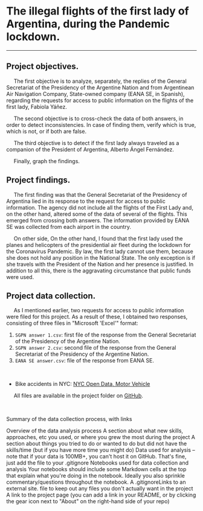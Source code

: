 # **The illegal flights of the first lady of Argentina, during the Pandemic lockdown.**
---	
  
## **Project objectives.**
&nbsp;&nbsp;&nbsp;&nbsp;&nbsp;The first objective is to analyze, separately, the replies of the General Secretariat of the Presidency of the Argentine Nation and from Argentinean Air Navigation Company, State-owned company (EANA SE, in Spanish), regarding the requests for access to public information on the flights of the first lady, Fabiola Yáñez.
  
&nbsp;&nbsp;&nbsp;&nbsp;&nbsp;The second objective is to cross-check the data of both answers, in order to detect inconsistencies. In case of finding them, verify which is true, which is not, or if both are false.
  
&nbsp;&nbsp;&nbsp;&nbsp;&nbsp;The third objective is to detect if the first lady always traveled as a companion of the President of Argentina, Alberto Ángel Fernández. 

&nbsp;&nbsp;&nbsp;&nbsp;&nbsp;Finally, graph the findings.

## **Project findings.**
&nbsp;&nbsp;&nbsp;&nbsp;&nbsp;The first finding was that the General Secretariat of the Presidency of Argentina lied in its response to the request for access to public information. The agency did not include all the flights of the First Lady and, on the other hand, altered some of the data of several of the flights. This emerged from crossing both answers. The information provided by EANA SE was collected from each airport in the country.

&nbsp;&nbsp;&nbsp;&nbsp;&nbsp;On other side, On the other hand, I found that the first lady used the planes and helicopters of the presidential air fleet during the lockdown for the Coronavirus Pandemic. By law, the first lady cannot use them, because she does not hold any position in the National State. The only exception is if she travels with the President of the Nation and her presence is justified. In addition to all this, there is the aggravating circumstance that public funds were used.

## **Project data collection.**
&nbsp;&nbsp;&nbsp;&nbsp;&nbsp;As I mentioned earlier, two requests for access to public information were filed for this project. As a result of these, I obtained two responses, consisting of three files in "Microsoft 'Excel'" format:
1. `SGPN answer 1.csv`: first file of the response from the General Secretariat of the Presidency of the Argentine Nation.
2. `SGPN answer 2.csv`: second file of the response from the General Secretariat of the Presidency of the Argentine Nation.
3. `EANA SE answer.csv`: file of the response from EANA SE.

&nbsp;&nbsp;&nbsp;&nbsp;&nbsp;


- Bike accidents in NYC: [NYC Open Data, Motor Vehicle](https://github.com/federicodt/project1/)

&nbsp;&nbsp;&nbsp;&nbsp;&nbsp;All files are available in the project folder on [GitHub](https://github.com/federicodt/project1/).


&nbsp;&nbsp;&nbsp;&nbsp;&nbsp;
&nbsp;&nbsp;&nbsp;&nbsp;&nbsp;
&nbsp;&nbsp;&nbsp;&nbsp;&nbsp;
&nbsp;&nbsp;&nbsp;&nbsp;&nbsp;
&nbsp;&nbsp;&nbsp;&nbsp;&nbsp;
&nbsp;&nbsp;&nbsp;&nbsp;&nbsp;

Summary of the data collection process, with links

Overview of the data analysis process
A section about what new skills, approaches, etc you used, or where you grew the most during the project
A section about things you tried to do or wanted to do but did not have the skills/time (but if you have more time you might do)
Data used for analysis – note that if your data is 100MB+, you can't host it on GitHub. That's fine, just add the file to your .gitignore
Notebooks used for data collection and analysis
Your notebooks should include some Markdown cells at the top that explain what you're doing in the notebook. Ideally you also sprinkle commentary/questions throughout the notebook.
A .gitignoreLinks to an external site. file to keep out any files you don't actually want in the project
A link to the project page (you can add a link in your README, or by clicking the gear icon next to "About" on the right-hand side of your repo)
